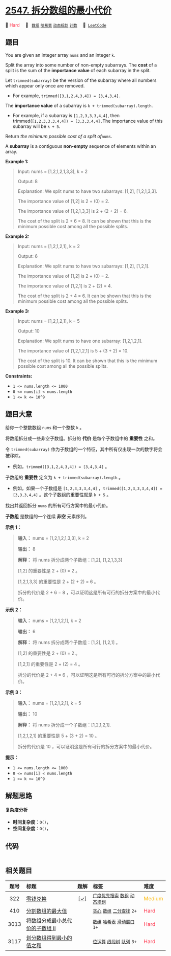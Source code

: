 # [2547. 拆分数组的最小代价](https://leetcode.com/problems/minimum-cost-to-split-an-array)

🔴 <font color=#ff334b>Hard</font>&emsp; 🔖&ensp; [`数组`](/outline/tag/array.md) [`哈希表`](/outline/tag/hash-table.md) [`动态规划`](/outline/tag/dynamic-programming.md) [`计数`](/outline/tag/counting.md)&emsp; 🔗&ensp;[`LeetCode`](https://leetcode.com/problems/minimum-cost-to-split-an-array)

## 题目

You are given an integer array `nums` and an integer `k`.

Split the array into some number of non-empty subarrays. The **cost** of a
split is the sum of the **importance value** of each subarray in the split.

Let `trimmed(subarray)` be the version of the subarray where all numbers which
appear only once are removed.

  * For example, `trimmed([3,1,2,4,3,4]) = [3,4,3,4].`

The **importance value** of a subarray is `k + trimmed(subarray).length`.

  * For example, if a subarray is `[1,2,3,3,3,4,4]`, then trimmed(`[1,2,3,3,3,4,4]) = [3,3,3,4,4].`The importance value of this subarray will be `k + 5`.

Return _the minimum possible cost of a split of_`nums`.

A **subarray** is a contiguous **non-empty** sequence of elements within an
array.



**Example 1:**

> Input: nums = [1,2,1,2,1,3,3], k = 2
> 
> Output: 8
> 
> Explanation: We split nums to have two subarrays: [1,2], [1,2,1,3,3].
> 
> The importance value of [1,2] is 2 + (0) = 2.
> 
> The importance value of [1,2,1,3,3] is 2 + (2 + 2) = 6.
> 
> The cost of the split is 2 + 6 = 8. It can be shown that this is the minimum possible cost among all the possible splits.

**Example 2:**

> Input: nums = [1,2,1,2,1], k = 2
> 
> Output: 6
> 
> Explanation: We split nums to have two subarrays: [1,2], [1,2,1].
> 
> The importance value of [1,2] is 2 + (0) = 2.
> 
> The importance value of [1,2,1] is 2 + (2) = 4.
> 
> The cost of the split is 2 + 4 = 6. It can be shown that this is the minimum possible cost among all the possible splits.

**Example 3:**

> Input: nums = [1,2,1,2,1], k = 5
> 
> Output: 10
> 
> Explanation: We split nums to have one subarray: [1,2,1,2,1].
> 
> The importance value of [1,2,1,2,1] is 5 + (3 + 2) = 10.
> 
> The cost of the split is 10. It can be shown that this is the minimum possible cost among all the possible splits.

**Constraints:**

  * `1 <= nums.length <= 1000`
  * `0 <= nums[i] < nums.length`
  * `1 <= k <= 10^9`




## 题目大意

给你一个整数数组 `nums` 和一个整数 `k` 。

将数组拆分成一些非空子数组。拆分的 **代价** 是每个子数组中的 **重要性** 之和。

令 `trimmed(subarray)` 作为子数组的一个特征，其中所有仅出现一次的数字将会被移除。

  * 例如，`trimmed([3,1,2,4,3,4]) = [3,4,3,4]` 。

子数组的 **重要性** 定义为 `k + trimmed(subarray).length` 。

  * 例如，如果一个子数组是 `[1,2,3,3,3,4,4]` ，`trimmed([1,2,3,3,3,4,4]) = [3,3,3,4,4]` 。这个子数组的重要性就是 `k + 5` 。

找出并返回拆分 `nums` 的所有可行方案中的最小代价。

**子数组** 是数组的一个连续 **非空** 元素序列。



**示例 1：**

> 
> 
> 
> 
> 
> **输入：** nums = [1,2,1,2,1,3,3], k = 2
> 
> **输出：** 8
> 
> **解释：** 将 nums 拆分成两个子数组：[1,2], [1,2,1,3,3]
> 
> [1,2] 的重要性是 2 + (0) = 2 。
> 
> [1,2,1,3,3] 的重要性是 2 + (2 + 2) = 6 。
> 
> 拆分的代价是 2 + 6 = 8 ，可以证明这是所有可行的拆分方案中的最小代价。
> 
> 

**示例 2：**

> 
> 
> 
> 
> 
> **输入：** nums = [1,2,1,2,1], k = 2
> 
> **输出：** 6
> 
> **解释：** 将 nums 拆分成两个子数组：[1,2], [1,2,1] 。
> 
> [1,2] 的重要性是 2 + (0) = 2 。
> 
> [1,2,1] 的重要性是 2 + (2) = 4 。
> 
> 拆分的代价是 2 + 4 = 6 ，可以证明这是所有可行的拆分方案中的最小代价。
> 
> 

**示例 3：**

> 
> 
> 
> 
> 
> **输入：** nums = [1,2,1,2,1], k = 5
> 
> **输出：** 10
> 
> **解释：** 将 nums 拆分成一个子数组：[1,2,1,2,1].
> 
> [1,2,1,2,1] 的重要性是 5 + (3 + 2) = 10 。
> 
> 拆分的代价是 10 ，可以证明这是所有可行的拆分方案中的最小代价。
> 
> 



**提示：**

  * `1 <= nums.length <= 1000`
  * `0 <= nums[i] < nums.length`
  * `1 <= k <= 10^9`




## 解题思路

#### 复杂度分析

- **时间复杂度**：`O()`，
- **空间复杂度**：`O()`，

## 代码

```javascript

```

## 相关题目

<!-- prettier-ignore -->
| 题号 | 标题 | 题解 | 标签 | 难度 |
| :------: | :------ | :------: | :------ | :------ |
| 322 | [零钱兑换](https://leetcode.com/problems/coin-change) | [[✓]](/problem/0322) |  [`广度优先搜索`](/outline/tag/breadth-first-search.md) [`数组`](/outline/tag/array.md) [`动态规划`](/outline/tag/dynamic-programming.md) | <font color=#ffb800>Medium</font> |
| 410 | [分割数组的最大值](https://leetcode.com/problems/split-array-largest-sum) |  |  [`贪心`](/outline/tag/greedy.md) [`数组`](/outline/tag/array.md) [`二分查找`](/outline/tag/binary-search.md) `2+` | <font color=#ff334b>Hard</font> |
| 3013 | [将数组分成最小总代价的子数组 II](https://leetcode.com/problems/divide-an-array-into-subarrays-with-minimum-cost-ii) |  |  [`数组`](/outline/tag/array.md) [`哈希表`](/outline/tag/hash-table.md) [`滑动窗口`](/outline/tag/sliding-window.md) `1+` | <font color=#ff334b>Hard</font> |
| 3117 | [划分数组得到最小的值之和](https://leetcode.com/problems/minimum-sum-of-values-by-dividing-array) |  |  [`位运算`](/outline/tag/bit-manipulation.md) [`线段树`](/outline/tag/segment-tree.md) [`队列`](/outline/tag/queue.md) `3+` | <font color=#ff334b>Hard</font> |

<style>
.blue {
    background-color: #096dd9;
    padding: 0.25rem 0.5rem;
    margin: 0;
    font-size: 0.85em;
    border-radius: 3px;
    color: white;
    font-weight: 500;
}
table th:first-of-type { width: 10%; }
table th:nth-of-type(2) { width: 35%; }
table th:nth-of-type(3) { width: 10%; }
table th:nth-of-type(4) { width: 35%; }
table th:nth-of-type(5) { width: 10%; }
</style>
